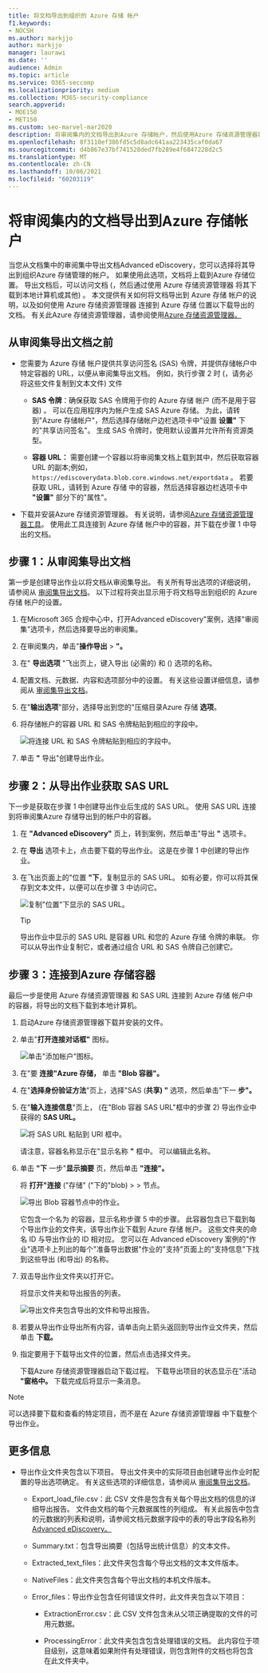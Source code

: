 ```yaml
---
title: 将文档导出到组织的 Azure 存储 帐户
f1.keywords:
- NOCSH
ms.author: markjjo
author: markjjo
manager: laurawi
ms.date: ''
audience: Admin
ms.topic: article
ms.service: O365-seccomp
ms.localizationpriority: medium
ms.collection: M365-security-compliance
search.appverid:
- MOE150
- MET150
ms.custom: seo-marvel-mar2020
description: 将审阅集内的文档导出到Azure 存储帐户，然后使用Azure 存储资源管理器将文档下载到本地计算机。
ms.openlocfilehash: 8f3110ef386fd5c5d8adc641aa223435caf0da67
ms.sourcegitcommit: d4b867e37bf741528ded7fb289e4f6847228d2c5
ms.translationtype: MT
ms.contentlocale: zh-CN
ms.lasthandoff: 10/06/2021
ms.locfileid: "60203119"
---
```

# <a name="export-documents-in-a-review-set-to-an-azure-storage-account"></a>将审阅集内的文档导出到Azure 存储帐户

当您从文档集中的审阅集中导出文档Advanced eDiscovery，您可以选择将其导出到组织Azure 存储管理的帐户。 如果使用此选项，文档将上载到Azure 存储位置。 导出文档后，可以访问文档 (，然后通过使用 Azure 存储资源管理器 将其下载到本地计算机或其他) 。 本文提供有关如何将文档导出到 Azure 存储 帐户的说明，以及如何使用 Azure 存储资源管理器 连接到 Azure 存储 位置以下载导出的文档。 有关此Azure 存储资源管理器，请参阅使用[Azure 存储资源管理器。](/azure/storage/blobs/storage-quickstart-blobs-storage-explorer)

## <a name="before-you-export-documents-from-a-review-set"></a>从审阅集导出文档之前

- 您需要为 Azure 存储 帐户提供共享访问签名 (SAS) 令牌，并提供存储帐户中特定容器的 URL，以便从审阅集导出文档。 例如，执行步骤 2 时 (，请务必将这些文件复制到文本文件) 文件

  - **SAS 令牌**：确保获取 SAS 令牌用于你的 Azure 存储 帐户 (而不是用于容器) 。 可以在应用程序内为帐户生成 SAS Azure 存储。 为此，请转到"Azure 存储帐户"，然后选择存储帐户边栏选项卡中"设置 **设置"** 下的"共享访问签名"。 生成 SAS 令牌时，使用默认设置并允许所有资源类型。

  - **容器 URL：** 需要创建一个容器以将审阅集文档上载到其中，然后获取容器 URL 的副本;例如， `https://ediscoverydata.blob.core.windows.net/exportdata` 。 若要获取 URL，请转到 Azure 存储 中的容器，然后选择容器边栏选项卡中 **"设置"** 部分下的"属性"。

- 下载并安装Azure 存储资源管理器。 有关说明，请参阅[Azure 存储资源管理器工具](https://go.microsoft.com/fwlink/p/?LinkId=544842)。 使用此工具连接到 Azure 存储 帐户中的容器，并下载在步骤 1 中导出的文档。

## <a name="step-1-export-the-documents-from-a-review-set"></a>步骤 1：从审阅集导出文档

第一步是创建导出作业以将文档从审阅集导出。 有关所有导出选项的详细说明，请参阅从 [审阅集导出文档](export-documents-from-review-set.md)。 以下过程将突出显示用于将文档导出到组织的 Azure 存储 帐户的设置。

1. 在Microsoft 365 合规中心中，打开Advanced eDiscovery"案例，选择"审阅集"选项卡，然后选择要导出的审阅集。

2. 在审阅集内，单击"**操作导出**  >  **"。**

3. 在" **导出选项** "飞出页上，键入导出 (必需的) 和 () 选项的名称。

4. 配置文档、元数据、内容和选项部分中的设置。 有关这些设置详细信息，请参阅从 [审阅集导出文档](export-documents-from-review-set.md)。

5. 在"**输出选项**"部分，选择导出到您的"压缩目录Azure 存储 **选项**。

6. 将存储帐户的容器 URL 和 SAS 令牌粘贴到相应的字段中。

   ![将连接 URL 和 SAS 令牌粘贴到相应的字段中。](../media/AzureStorageOutputOptions.png)

7. 单击 **"** 导出"创建导出作业。

## <a name="step-2-obtain-the-sas-url-from-the-export-job"></a>步骤 2：从导出作业获取 SAS URL

下一步是获取在步骤 1 中创建导出作业后生成的 SAS URL。 使用 SAS URL 连接到将审阅集Azure 存储导出到的帐户中的容器。

1. 在 **"Advanced eDiscovery"** 页上，转到案例，然后单击"导出 **"** 选项卡。

2. 在 **导出** 选项卡上，点击要下载的导出作业。 这是在步骤 1 中创建的导出作业。

3. 在飞出页面上的"位置 **"下**，复制显示的 SAS URL。 如有必要，你可以将其保存到文本文件，以便可以在步骤 3 中访问它。

   ![复制"位置"下显示的 SAS URL。](../media/eDiscoExportJob.png)

   > [!TIP]
   > 导出作业中显示的 SAS URL 是容器 URL 和您的 Azure 存储 令牌的串联。 你可以从导出作业复制它，或者通过组合 URL 和 SAS 令牌自己创建它。

## <a name="step-3-connect-to-the-azure-storage-container"></a>步骤 3：连接到Azure 存储容器

最后一步是使用 Azure 存储资源管理器 和 SAS URL 连接到 Azure 存储 帐户中的容器，将导出的文档下载到本地计算机。

1. 启动Azure 存储资源管理器下载并安装的文件。

2. 单击"**打开连接对话框"** 图标。

   ![单击"添加帐户"图标。](../media/AzureStorageConnect.png)

3. 在"要 **连接"Azure 存储，** 单击 **"Blob 容器"。**

4. 在"**选择身份验证方法**"页上，选择"SAS (**共享) "** 选项，然后单击"下一 **步"。**

5. 在"**输入连接信息**"页上， (在"Blob 容器 SAS URL"框中的步骤 2) 导出作业中获得的 **SAS URL。**

    ![将 SAS URL 粘贴到 URI 框中。](../media/AzureStorageConnect3.png)

    请注意，容器名称显示在"显示名称 **"** 框中。 可以编辑此名称。

6. 单击 **"下** 一步"**显示摘要** 页，然后单击 **"连接"。**

    将 **打开"连接** ("存储" ("下的"blob)   >   \> 节点。

    ![导出 Blob 容器节点中的作业。](../media/AzureStorageConnect5.png)

    它包含一个名为 的容器，显示名称步骤 5 中的步骤。 此容器包含已下载到每个导出作业的文件夹，该导出作业下载到 Azure 存储 帐户。 这些文件夹的命名 ID 与导出作业的 ID 相对应。 您可以在 Advanced eDiscovery 案例的"作业"选项卡上列出的每个"准备导出数据"作业的"支持"页面上的"支持信息"下找到这些导出 (和导出) 的名称。 

7. 双击导出作业文件夹以打开它。

   将显示文件夹和导出报告的列表。

    ![导出文件夹包含导出的文件和导出报告。](../media/AzureStorageConnect6.png)

8. 若要从导出作业导出所有内容，请单击向上箭头返回到导出作业文件夹，然后单击 **下载。**

9. 指定要用于下载导出文件的位置，然后点击选择文件夹。

    下载Azure 存储资源管理器启动下载过程。 下载导出项目的状态显示在"活动 **"窗格中。** 下载完成后将显示一条消息。

> [!NOTE]
> 可以选择要下载和查看的特定项目，而不是在 Azure 存储资源管理器 中下载整个导出作业。

## <a name="more-information"></a>更多信息

- 导出作业文件夹包含以下项目。 导出文件夹中的实际项目由创建导出作业时配置的导出选项确定。 有关这些选项的详细信息，请参阅从 [审阅集导出文档](export-documents-from-review-set.md)。

  - Export_load_file.csv：此 CSV 文件是包含有关每个导出文档的信息的详细导出报告。 文件由文档的每个元数据属性的列组成。 有关此报告中包含的元数据的列表和说明，请参阅文档元数据字段中的表的导出字段名称列[Advanced eDiscovery。](document-metadata-fields-in-advanced-ediscovery.md)

  - Summary.txt：包含导出摘要（包括导出统计信息）的文本文件。

  - Extracted_text_files：此文件夹包含每个导出文档的文本文件版本。

  - NativeFiles：此文件夹包含每个导出文档的本机文件版本。

  - Error_files：导出作业包含任何错误文件时，此文件夹包含以下项目：

    - ExtractionError.csv：此 CSV 文件包含未从父项正确提取的文件的可用元数据。

    - ProcessingError：此文件夹包含包含处理错误的文档。 此内容位于项目级别，这意味着如果附件有处理错误，则包含附件的文档也将包含在此文件夹中。
